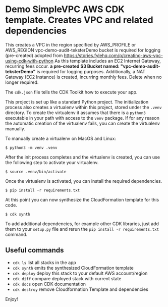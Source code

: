 
# Demo SimpleVPC AWS CDK template.  Creates VPC and related dependencies

This creates a VPC in the region specified by AWS_PROFILE or AWS_REGION 
vpc-demo-audit-teksterDemo bucket is required for logging (pre-created)
adopted from https://stories.fylehq.com/p/creating-aws-vpc-using-cdk-with-python
As this template includes an EC2 Internet Gateway, recurring fees occur.
**a pre-created S3 Bucket named: "vpc-demo-audit-teksterDemo"**
is required for logging purposes.
Additionally, a NAT Gateway (EC2 Instance) is created, incurring
monthly fees.  Delete when no longer required.

The `cdk.json` file tells the CDK Toolkit how to execute your app.

This project is set up like a standard Python project.  The initialization
process also creates a virtualenv within this project, stored under the `.venv`
directory.  To create the virtualenv it assumes that there is a `python3`
executable in your path with access to the `venv`
package. If for any reason the automatic creation of the virtualenv fails,
you can create the virtualenv manually.

To manually create a virtualenv on MacOS and Linux:

```
$ python3 -m venv .venv
```

After the init process completes and the virtualenv is created, you can use the following
step to activate your virtualenv.

```
$ source .venv/bin/activate
```

Once the virtualenv is activated, you can install the required dependencies.

```
$ pip install -r requirements.txt
```

At this point you can now synthesize the CloudFormation template for this code.

```
$ cdk synth
```

To add additional dependencies, for example other CDK libraries, just add
them to your `setup.py` file and rerun the `pip install -r requirements.txt`
command.

## Useful commands

 * `cdk ls`          list all stacks in the app
 * `cdk synth`       emits the synthesized CloudFormation template
 * `cdk deploy`      deploy this stack to your default AWS account/region
 * `cdk diff`        compare deployed stack with current state
 * `cdk docs`        open CDK documentation
 * `cdk destroy`     remove Cloudformation Template and dependencies

Enjoy!
